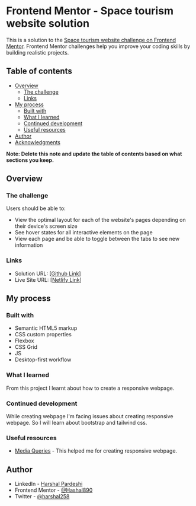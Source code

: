 # Frontend Mentor - Space tourism website solution

This is a solution to the [Space tourism website challenge on Frontend Mentor](https://www.frontendmentor.io/challenges/space-tourism-multipage-website-gRWj1URZ3). Frontend Mentor challenges help you improve your coding skills by building realistic projects. 

## Table of contents

- [Overview](#overview)
  - [The challenge](#the-challenge)
  - [Links](#links)
- [My process](#my-process)
  - [Built with](#built-with)
  - [What I learned](#what-i-learned)
  - [Continued development](#continued-development)
  - [Useful resources](#useful-resources)
- [Author](#author)
- [Acknowledgments](#acknowledgments)

**Note: Delete this note and update the table of contents based on what sections you keep.**

## Overview

### The challenge

Users should be able to:

- View the optimal layout for each of the website's pages depending on their device's screen size
- See hover states for all interactive elements on the page
- View each page and be able to toggle between the tabs to see new information

### Links

- Solution URL: [[Github Link](https://github.com/Hashal890/Space-tourism-website)]
- Live Site URL: [[Netlify Link](https://space-tourism-123.netlify.app/)]

## My process

### Built with

- Semantic HTML5 markup
- CSS custom properties
- Flexbox
- CSS Grid
- JS
- Desktop-first workflow

### What I learned

From this project I learnt about how to create a responsive webpage.

### Continued development

While creating webpage I'm facing issues about creating responsive webpage. So I will learn about bootstrap and tailwind css.

### Useful resources

- [Media Queries](https://developer.mozilla.org/en-US/docs/Web/CSS/Media_Queries/Using_media_queries) - This helped me for creating responsive webpage.

## Author

- LinkedIn - [Harshal Pardeshi](www.linkedin.com/in/HarshalPardeshi)
- Frontend Mentor - [@Hashal890](https://www.frontendmentor.io/profile/Hashal890)
- Twitter - [@harshal258](https://twitter.com/harshal258)
